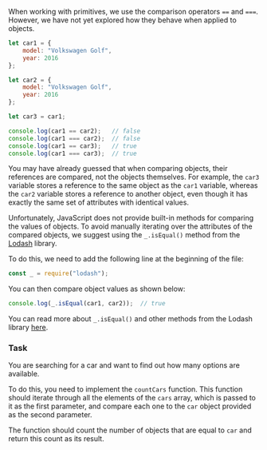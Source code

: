 When working with primitives, we use the comparison operators `==` and `===`. However, we have not yet explored how they behave when applied to objects.

```javascript
let car1 = {
    model: "Volkswagen Golf",
    year: 2016
};

let car2 = {
    model: "Volkswagen Golf",
    year: 2016
};

let car3 = car1;

console.log(car1 == car2);   // false
console.log(car1 === car2);  // false
console.log(car1 == car3);   // true
console.log(car1 === car3);  // true
```

You may have already guessed that when comparing objects, their references are compared, not the objects themselves.
For example, the `car3` variable stores a reference to the same object as the `car1` variable, whereas the `car2` variable stores a reference to another object, 
even though it has exactly the same set of attributes with identical values.

Unfortunately, JavaScript does not provide built-in methods for comparing the values of objects. 
To avoid manually iterating over the attributes of the compared objects, we suggest using the `_.isEqual()` method from the [Lodash](https://lodash.com) library.

To do this, we need to add the following line at the beginning of the file:
```javascript
const _ = require("lodash");
```

You can then compare object values as shown below:
```javascript
console.log(_.isEqual(car1, car2));  // true
```

You can read more about `_.isEqual()` and other methods from the Lodash library [here](https://lodash.com/docs/4.17.15#isEqual).

### Task
You are searching for a car and want to find out how many options are available. 

To do this, you need to implement the `countCars` function. This function should iterate through all the elements of the `cars` array, which is passed to it as the first parameter, 
and compare each one to the `car` object provided as the second parameter. 

The function should count the number of objects that are equal to `car` and return this count as its result.
